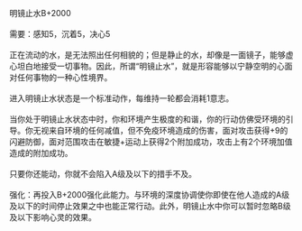 <title>明镜止水</title>
<meta name="GENERATOR" content="WinCHM">
<meta http-equiv="Content-Type" content="text/html; charset=gb2312">
<br>明镜止水B+2000
<br>
<br>需要：感知5，沉着5，决心5
<br>
<br>正在流动的水，是无法照出任何相貌的；但是静止的水，却像是一面镜子，能够虚心坦白地接受一切事物。因此，所谓“明镜止水”，就是形容能够以宁静空明的心面对任何事物的一种心性境界。
<br>
<br>进入明镜止水状态是一个标准动作，每维持一轮都会消耗1意志。
<br>
<br>当你处于明镜止水状态中时，你和环境产生极度的和谐，你的行动仿佛受环境的引导。你无视来自环境的任何减值，但不免疫环境造成的伤害，面对攻击获得+9的闪避防御，面对范围攻击在敏捷+运动上获得2个附加成功，攻击上有2个环境加值造成的附加成功。
<br>
<br>只要你还能动，你就不会陷入A级及以下的措手不及。
<br>
<br>强化：再投入B+2000强化此能力。与环境的深度协调使你即使在他人造成的A级及以下的时间停止效果之中也能正常行动。此外，明镜止水中你可以暂时忽略B级及以下影响心灵的效果。
<br>
<br>